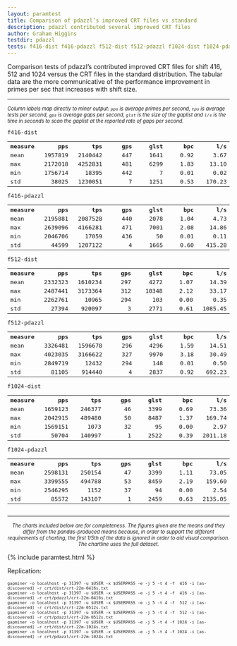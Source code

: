 ```yaml
---
layout: paramtest 
title: Comparison of pdazzl’s improved CRT files vs standard
description: pdazzl contributed several improved CRT files
author: Graham Higgins
testdir: pdazzl
tests: f416-dist f416-pdazzl f512-dist f512-pdazzl f1024-dist f1024-pdazzl
---
```


<div class="ui raised padded container segment">
  <p>Comparison tests of pdazzl’s contributed improved CRT files for shift 416, 512 and 1024 versus the CRT files in the standard distribution. The tabular data are the more communicative of the performance improvement in primes per sec that increases with shift size.</p>
  <a href="pandasvariancetest"></a>
  <hr />
  <p style="font-size: 80%"><em>Column labels map directly to miner output: <code>pps</code> is average primes per second, <code>tps</code> is average tests per second, <code>gps</code> is average gaps per second, <code>glst</code> is the size of the gaplist and <code>l/s</code> is the time in seconds to scan the gaplist at the reported rate of gaps per second.</em></p>
  <div style="font-family: monospace; font-size:90%">
    <div class="ui two column doubling stackable grid container">
        <div class="column">
            <p class="ui tiny header" style="margin:0;padding:0">f416-dist</p>
            <table width="100%">
                <tr><th align="left">measure</th><th align="right" width="16%">pps</th><th align="right" width="16%">tps</th><th align="right" width="16%">gps</th><th align="right" width="16%">glst</th><th align="right" width="16%">bpc</th><th align="right" width="16%">l/s</th></tr>
                <tr><td align="left">mean</td><td align="right">1957819</td><td align="right">2140442</td><td align="right">447</td><td align="right">1641</td><td align="right">0.92</td><td align="right">3.67</td></tr>
                <tr><td align="left">max</td><td align="right">2172018</td><td align="right">4252831</td><td align="right">481</td><td align="right">6299</td><td align="right">1.83</td><td align="right">13.10</td></tr>
                <tr><td align="left">min</td><td align="right">1756714</td><td align="right">18395</td><td align="right">442</td><td align="right">7</td><td align="right">0.01</td><td align="right">0.02</td></tr>
                <tr><td align="left">std</td><td align="right">38025</td><td align="right">1230051</td><td align="right">7</td><td align="right">1251</td><td align="right">0.53</td><td align="right">170.23</td></tr>
            </table>
        </div>
        <div class="column">
            <p class="ui tiny header" style="margin:0;padding:0">f416-pdazzl</p>
            <table width="100%">
                <tr><th align="left">measure</th><th align="right" width="16%">pps</th><th align="right" width="16%">tps</th><th align="right" width="16%">gps</th><th align="right" width="16%">glst</th><th align="right" width="16%">bpc</th><th align="right" width="16%">l/s</th></tr>
                <tr><td align="left">mean</td><td align="right">2195881</td><td align="right">2087528</td><td align="right">440</td><td align="right">2078</td><td align="right">1.04</td><td align="right">4.73</td></tr>
                <tr><td align="left">max</td><td align="right">2639096</td><td align="right">4166281</td><td align="right">471</td><td align="right">7001</td><td align="right">2.08</td><td align="right">14.86</td></tr>
                <tr><td align="left">min</td><td align="right">2046706</td><td align="right">17059</td><td align="right">436</td><td align="right">50</td><td align="right">0.01</td><td align="right">0.11</td></tr>
                <tr><td align="left">std</td><td align="right">44599</td><td align="right">1207122</td><td align="right">4</td><td align="right">1665</td><td align="right">0.60</td><td align="right">415.28</td></tr>
            </table>
        </div>
    </div>
    <div class="ui two column doubling stackable grid container">
        <div class="column">
            <p class="ui tiny header" style="margin:0;padding:0">f512-dist</p>
            <table width="100%">
                <tr><th align="left">measure</th><th align="right" width="16%">pps</th><th align="right" width="16%">tps</th><th align="right" width="16%">gps</th><th align="right" width="16%">glst</th><th align="right" width="16%">bpc</th><th align="right" width="16%">l/s</th></tr>
                <tr><td align="left">mean</td><td align="right">2332323</td><td align="right">1610234</td><td align="right">297</td><td align="right">4272</td><td align="right">1.07</td><td align="right">14.39</td></tr>
                <tr><td align="left">max</td><td align="right">2487441</td><td align="right">3173364</td><td align="right">312</td><td align="right">10348</td><td align="right">2.12</td><td align="right">33.17</td></tr>
                <tr><td align="left">min</td><td align="right">2262761</td><td align="right">10965</td><td align="right">294</td><td align="right">103</td><td align="right">0.00</td><td align="right">0.35</td></tr>
                <tr><td align="left">std</td><td align="right">27394</td><td align="right">920097</td><td align="right">3</td><td align="right">2771</td><td align="right">0.61</td><td align="right">1085.45</td></tr>
            </table>
        </div>
        <div class="column">
            <p class="ui tiny header" style="margin:0;padding:0">f512-pdazzl</p>
            <table width="100%">
                <tr><th align="left">measure</th><th align="right" width="16%">pps</th><th align="right" width="16%">tps</th><th align="right" width="16%">gps</th><th align="right" width="16%">glst</th><th align="right" width="16%">bpc</th><th align="right" width="16%">l/s</th></tr>
                <tr><td align="left">mean</td><td align="right">3326481</td><td align="right">1596678</td><td align="right">296</td><td align="right">4296</td><td align="right">1.59</td><td align="right">14.51</td></tr>
                <tr><td align="left">max</td><td align="right">4023035</td><td align="right">3166622</td><td align="right">327</td><td align="right">9970</td><td align="right">3.18</td><td align="right">30.49</td></tr>
                <tr><td align="left">min</td><td align="right">2849719</td><td align="right">12432</td><td align="right">294</td><td align="right">148</td><td align="right">0.01</td><td align="right">0.50</td></tr>
                <tr><td align="left">std</td><td align="right">81105</td><td align="right">914440</td><td align="right">4</td><td align="right">2837</td><td align="right">0.92</td><td align="right">692.23</td></tr>
            </table>
        </div>
    </div>
    <div class="ui two column doubling stackable grid container">
        <div class="column">
            <p class="ui tiny header" style="margin:0;padding:0">f1024-dist</p>
            <table width="100%">
                <tr><th align="left">measure</th><th align="right" width="16%">pps</th><th align="right" width="16%">tps</th><th align="right" width="16%">gps</th><th align="right" width="16%">glst</th><th align="right" width="16%">bpc</th><th align="right" width="16%">l/s</th></tr>
                <tr><td align="left">mean</td><td align="right">1659123</td><td align="right">246377</td><td align="right">46</td><td align="right">3399</td><td align="right">0.69</td><td align="right">73.36</td></tr>
                <tr><td align="left">max</td><td align="right">2042915</td><td align="right">489480</td><td align="right">50</td><td align="right">8487</td><td align="right">1.37</td><td align="right">169.74</td></tr>
                <tr><td align="left">min</td><td align="right">1569151</td><td align="right">1073</td><td align="right">32</td><td align="right">95</td><td align="right">0.00</td><td align="right">2.97</td></tr>
                <tr><td align="left">std</td><td align="right">50704</td><td align="right">140997</td><td align="right">1</td><td align="right">2522</td><td align="right">0.39</td><td align="right">2011.18</td></tr>
            </table>
        </div>
        <div class="column">
            <p class="ui tiny header" style="margin:0;padding:0">f1024-pdazzl</p>
            <table width="100%">
                <tr><th align="left">measure</th><th align="right" width="16%">pps</th><th align="right" width="16%">tps</th><th align="right" width="16%">gps</th><th align="right" width="16%">glst</th><th align="right" width="16%">bpc</th><th align="right" width="16%">l/s</th></tr>
                <tr><td align="left">mean</td><td align="right">2598131</td><td align="right">250154</td><td align="right">47</td><td align="right">3399</td><td align="right">1.11</td><td align="right">73.05</td></tr>
                <tr><td align="left">max</td><td align="right">3399555</td><td align="right">494788</td><td align="right">53</td><td align="right">8459</td><td align="right">2.19</td><td align="right">159.60</td></tr>
                <tr><td align="left">min</td><td align="right">2546295</td><td align="right">1152</td><td align="right">37</td><td align="right">94</td><td align="right">0.00</td><td align="right">2.54</td></tr>
                <tr><td align="left">std</td><td align="right">85572</td><td align="right">143107</td><td align="right">1</td><td align="right">2459</td><td align="right">0.63</td><td align="right">2135.05</td></tr>
            </table>
        </div>
    </div>
  </div>
  <hr>
  <p style="font-size: 80%; text-align:center"><em>The charts included below are for completeness. The figures given are the means and they differ from the pandas-produced means because, in order to support the different requirements of charting, the first 1/5th of the data is ignored in order to aid visual comparison. The chartline uses the full dataset.</em></p>
</div>


{% include paramtest.html %}

<div class="ui raised padded container segment">
  <p>Replication: 
  <pre style="font-size:78%"><code class="bash">gapminer -o localhost -p 31397 -u $USER -x $USERPASS -e -j 5 -t 4 -f  416 -i [as-discovered] -r crt/dist/crt-22m-0416s.txt
gapminer -o localhost -p 31397 -u $USER -x $USERPASS -e -j 5 -t 4 -f  416 -i [as-discovered] -r crt/pdazzl/crt-22m-0416s.txt
gapminer -o localhost -p 31397 -u $USER -x $USERPASS -e -j 5 -t 4 -f  512 -i [as-discovered] -r crt/dist/crt-22m-0512s.txt
gapminer -o localhost -p 31397 -u $USER -x $USERPASS -e -j 5 -t 4 -f  512 -i [as-discovered] -r crt/pdazzl/crt-22m-0512s.txt
gapminer -o localhost -p 31397 -u $USER -x $USERPASS -e -j 5 -t 4 -f 1024 -i [as-discovered] -r crt/dist/crt-22m-1024s.txt
gapminer -o localhost -p 31397 -u $USER -x $USERPASS -e -j 5 -t 4 -f 1024 -i [as-discovered] -r crt/pdazzl/crt-22m-1024s.txt</code></pre>
</p>
</div>
